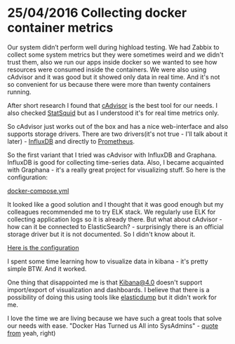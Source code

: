 # 25/04/2016 Collecting docker container metrics

Our system didn’t perform well during highload testing. We had Zabbix to collect some system metrics but they were
sometimes weird and we didn't trust them, also we run our apps inside docker so we wanted to see how resources were
consumed inside the containers. We were also using cAdvisor and it was good but it showed only data in real time.
And it's not so convenient for us because there were more than twenty containers running.

After short research I found that [cAdvisor](https://github.com/google/cadvisor) is the best tool for our needs.
I also checked [StatSquid](https://github.com/bcicen/statsquid) but as I understood it's for real time metrics only.

So cAdvisor just works out of the box and has a nice web-interface and also supports storage drivers.
There are two drivers(it's not true - I'll talk about it later) - [InfluxDB](https://influxdata.com/) and
directly to [Prometheus](https://prometheus.io/).

So the first variant that I tried was cAdvisor with InfluxDB and Graphana. InfluxDB is good for collecting time-series data.
Also, I became acquainted with Graphana - it's a really great project for visualizing stuff. So here is the configuration:

[docker-compose.yml](https://github.com/nik-kor/docker-metrics-playground/blob/master/cadvisor-influxdb-graphana/docker-compose.yml)

It looked like a good solution and I thought that it was good enough but my colleagues recommended me to try ELK stack.
We regularly use ELK for collecting application logs so it is already there. But what about cAdvisor - how can it be
connected to ElasticSearch? - surprisingly there is an official storage driver but it is not documented. So I didn't know about it.

[Here is the configuration](https://github.com/nik-kor/docker-metrics-playground/blob/master/cadvisor-elk/)

I spent some time learning how to visualize data in kibana - it's pretty simple BTW. And it worked.

One thing that disappointed me is that Kibana@4.0 doesn't support import/export of visualization and dashboards.
I believe that there is a possibility of doing this using tools like [elasticdump](https://www.npmjs.com/package/elasticdump)
but it didn't work for me.

I love the time we are living because we have such a great tools that solve our needs with ease.
"Docker Has Turned us All into SysAdmins" - [quote from](https://www.packtpub.com/books/content/docker-has-turned-us-all-sysadmins)
yeah, right)
